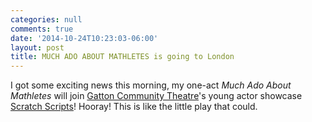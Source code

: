 ```yaml
---
categories: null
comments: true
date: '2014-10-24T10:23:03-06:00'
layout: post
title: MUCH ADO ABOUT MATHLETES is going to London
---
```


I got some exciting news this morning, my one-act *Much Ado About Mathletes* will join [Gatton Community Theatre](http://www.gattoncommunitytheatre.org.uk/index.htm)'s young actor showcase [Scratch Scripts](https://www.facebook.com/events/1498944370355016/)! Hooray! This is like the little play that could.